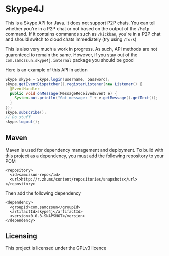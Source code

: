 # Skype4J

This is a Skype API for Java. It does not support P2P chats. You can tell whether you're in a P2P chat or not based on the output of the `/help` command. If it contains commands such as `/kickban`, you're in a P2P chat and should switch to cloud chats immediately (try using `/fork`)

This is also very much a work in progress. As such, API methods are not guarenteed to remain the same. However, if you stay out of the `com.samczsun.skype4j.internal` package you should be good

Here is an example of this API in action

```java
Skype skype = Skype.login(username, password);
skype.getEventDispatcher().registerListener(new Listener() {
  @EventHandler
  public void onMessage(MessageReceivedEvent e) {
    System.out.println("Got message: " + e.getMessage().getText());
  }
});
skype.subscribe();
// Do stuff
skype.logout();
```
## Maven

Maven is used for dependency management and deployment. To build with this project as a dependency, you must add the following repository to your POM

```
<repository>
  <id>samczsun-repo</id>
  <url>http://r.zk.ms/content/repositories/snapshots</url>
</repository>
```

Then add the following dependency

```
<dependency>
  <groupId>com.samczsun</groupId>
  <artifactId>skype4j</artifactId>
  <version>0.0.3-SNAPSHOT</version>
</dependency>
```

## Licensing

This project is licensed under the GPLv3 licence
